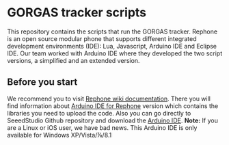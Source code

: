 # GORGAS tracker scripts
This repository contains the scripts that run the GORGAS tracker. Rephone is an open source modular phone that supports different integrated development environments (IDE): Lua, Javascript, Arduino IDE and Eclipse IDE. Our team worked with Arduino IDE where they developed the two script versions, a simplified and an extended version.

## Before you start
We recommend you to visit [Rephone wiki documentation](http://wiki.seeedstudio.com/RePhone/). There you will find information about [Arduino IDE for Rephone](http://wiki.seeedstudio.com/Arduino_IDE_for_RePhone_Kit/) version which contains the libraries you need to upload the code. Also you can go directly to SeeedStudio Github repository and download the [Arduino IDE](https://github.com/Seeed-Studio/Arduino_IDE_for_RePhone). **Note:** If you are a Linux or iOS user, we have bad news. This Arduino IDE is only available for Windows XP/Vista/⅞/8.1 
